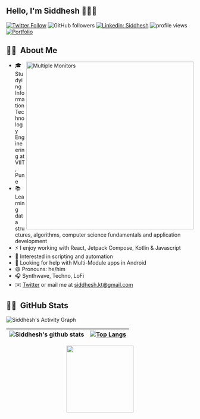 ## Hello, I'm Siddhesh 👋👨‍💻

[![Twitter Follow](https://img.shields.io/twitter/follow/siddhesh_kt?label=Follow)](https://twitter.com/intent/follow?screen_name=siddhesh_kt)
![GitHub followers](https://img.shields.io/github/followers/siddheshkothadi?label=Follow&style=social)
[![Linkedin: Siddhesh](https://img.shields.io/badge/-Siddhesh-blue?style=flat-square&logo=Linkedin&logoColor=white&link=https://www.linkedin.com/in/siddhesh-kothadi/)](https://www.linkedin.com/in/siddhesh-kothadi/)
<img alt = "profile views" src="https://komarev.com/ghpvc/?username=siddheshkothadi&color=brightgreen">
[![Portfolio](https://img.shields.io/badge/Portfolio-Siddhesh-F7D747)](https://siddheshkothadi.me)

## 👨‍💻 &nbsp;About Me

<img alt="Multiple Monitors" src="https://user-images.githubusercontent.com/55179845/154410218-04ca538f-942c-4240-b36b-ec6e3cf81396.gif" width="450" align="right"/>

<!-- 🎓 &nbsp;I'm currently studying Electronics and Communication Engineering at National Institute of Technology, Agartala.\
💡 &nbsp;Some technologies I enjoy working with include ReactJS, JavaScript, NodeJS and ExpressJS. Currently exploring Dart/Flutter.\
🌱 &nbsp;I'm on track for learning more about Cross-Platform Development, Systems Design, and Algorithms.\
✉️ &nbsp;You can shoot me an email at tanyarajhans7@gmail.com! I'll try to respond as soon as I can. -->

- 🎓 Studying Information Technology Engineering at VIIT, Pune
- 📚 Learning data structures, algorithms, computer science fundamentals and application development
- ⚡ I enjoy working with React, Jetpack Compose, Kotlin & Javascript
- 🌱 Interested in scripting and automation
- 🤔 Looking for help with Multi-Module apps in Android
- 😄 Pronouns: he/him
- 🎧 Synthwave, Techno, LoFi
- ✉️ <a href="https://twitter.com/siddhesh_kt">Twitter</a> or mail me at <a href="mailto:siddhesh.kt@gmail.com">siddhesh.kt@gmail.com</a>

## 👨‍💻 &nbsp;GitHub Stats

<img alt="Siddhesh's Activity Graph" src="https://activity-graph.herokuapp.com/graph?username=siddheshkothadi&bg_color=141321&color=A9FEF7&line=FD428D&point=F7D747&hide_border=true" />

<div align="center">
  
| ![Siddhesh's github stats](https://github-readme-stats.vercel.app/api?username=siddheshkothadi&count_private=true&hide=issues&show_icons=true&theme=radical) | [![Top Langs](https://github-readme-stats.vercel.app/api/top-langs/?username=siddheshkothadi&layout=compact&theme=radical)](https://github.com/siddheshkothadi/github-readme-stats)
|-|-|
  
</div>

<div align="center">
<img height="180em" style="max-width:100%;" src="https://github-readme-streak-stats.herokuapp.com?user=siddheshkothadi&theme=radical">
</div>

<br>

<!-- 
  Images
  <img alt="Synthwave VR" src="https://user-images.githubusercontent.com/55179845/154408724-46d865cc-f0c5-4466-9279-6ed7bf66bb9e.gif" width="319" align="right"/>

  
  <div align="center">
    <a href="https://twitter.com/siddhesh_kt"><img src="https://img.shields.io/badge/twitter-%231DA1F2.svg?&style=for-the-badge&logo=twitter&logoColor=white"/></a>
    <a href='https://www.linkedin.com/in/siddhesh-kothadi-a25362191/'><img src="https://img.shields.io/badge/linkedin-%230077B5.svg?&style=for-the-badge&logo=linkedin&logoColor=white"/></a>
    <a href="mailto:siddhesh.kt@gmail.com"><img src="https://img.shields.io/badge/siddhesh.kt@gmail.com-%23D14836.svg?&style=for-the-badge&logo=gmail&logoColor=white"/></a>
  </div>

  <br>
  <div align="center">
    <p>Want to know more about me? <a href="https://www.siddheshkothadi.me">Check out my portfolio.</a></p>
  </div>
-->

<!-- Android image -->
<!-- <img src="https://www.pngkey.com/png/full/75-758696_transparent-library-robot-winner-png-stickpng-android-hello.png" width="70" align="center"/> -->

<!-- https://www.pngkey.com/png/full/75-758696_transparent-library-robot-winner-png-stickpng-android-hello.png -->
<!-- https://pngimg.com/uploads/android_logo/android_logo_PNG12.png -->
<!-- https://miro.medium.com/max/800/1*zzTEyTwyy7jXibtqVWg84Q.gif -->
<!-- https://shop.strato.de/WebRoot/Store12/Shops/62924100/4EB4/02D4/3526/1401/13E6/C0A8/29BA/7CE4/android-waving-decal.jpg -->

<!-- To remove C++, use this link : https://github-readme-stats.vercel.app/api/top-langs/?username=siddheshkothadi&layout=compact&hide=c%2B%2B -->
